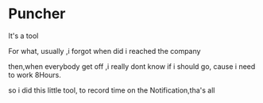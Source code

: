 Puncher
=======

It's a tool 

For what, usually ,i forgot when did i reached the company

then,when everybody get off ,i really dont know  if i should go, cause i need to work 8Hours.

so i did this little tool, to record time on the Notification,tha's all
